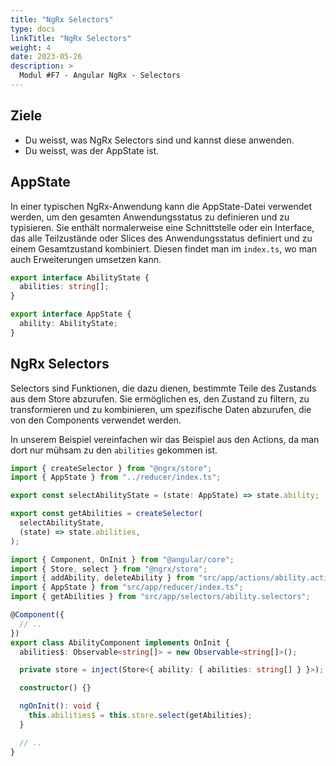 ```yaml
---
title: "NgRx Selectors"
type: docs
linkTitle: "NgRx Selectors"
weight: 4
date: 2023-05-26
description: >
  Modul #F7 - Angular NgRx - Selectors
---
```


## Ziele

- Du weisst, was NgRx Selectors sind und kannst diese anwenden.
- Du weisst, was der AppState ist.

## AppState

In einer typischen NgRx-Anwendung kann die AppState-Datei verwendet werden, um den gesamten Anwendungsstatus zu definieren und zu typisieren. Sie enthält normalerweise eine Schnittstelle oder ein Interface, das alle Teilzustände oder Slices des Anwendungsstatus definiert und zu einem Gesamtzustand kombiniert.
Diesen findet man im `index.ts`, wo man auch Erweiterungen umsetzen kann.

```typescript
export interface AbilityState {
  abilities: string[];
}

export interface AppState {
  ability: AbilityState;
}
```

## NgRx Selectors

Selectors sind Funktionen, die dazu dienen, bestimmte Teile des Zustands aus dem Store abzurufen. Sie ermöglichen es, den Zustand zu filtern, zu transformieren und zu kombinieren, um spezifische Daten abzurufen, die von den Components verwendet werden.

In unserem Beispiel vereinfachen wir das Beispiel aus den Actions, da man dort nur mühsam zu den `abilities` gekommen ist.

```typescript
import { createSelector } from "@ngrx/store";
import { AppState } from "../reducer/index.ts";

export const selectAbilityState = (state: AppState) => state.ability;

export const getAbilities = createSelector(
  selectAbilityState,
  (state) => state.abilities,
);
```

```typescript
import { Component, OnInit } from "@angular/core";
import { Store, select } from "@ngrx/store";
import { addAbility, deleteAbility } from "src/app/actions/ability.actions";
import { AppState } from "src/app/reducer/index.ts";
import { getAbilities } from "src/app/selectors/ability.selectors";

@Component({
  // ..
})
export class AbilityComponent implements OnInit {
  abilities$: Observable<string[]> = new Observable<string[]>();

  private store = inject(Store<{ ability: { abilities: string[] } }>);

  constructor() {}

  ngOnInit(): void {
    this.abilities$ = this.store.select(getAbilities);
  }

  // ..
}
```
